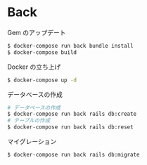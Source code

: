 # Back

Gem のアップデート

```bash
$ docker-compose run back bundle install
$ docker-compose build
```

Docker の立ち上げ

```bash
$ docker-compose up -d
```

データベースの作成

```bash
# データベースの作成
$ docker-compose run back rails db:create
# テーブルの作成
$ docker-compose run back rails db:reset
```

マイグレーション

```bash
$ docker-compose run back rails db:migrate
```
